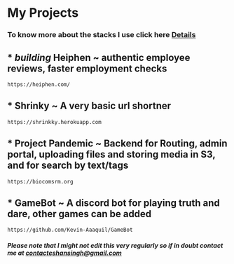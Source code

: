 # My Projects

### To know more about the stacks I use click here [Details](https://github.com/Kevin-Aaaquil/Kevin-Aaaquil/blob/main/Details.MD)

## * ***building*** Heiphen ~ authentic employee reviews, faster employment checks
```
https://heiphen.com/
```
## * Shrinky ~ A very basic url shortner 
```
https://shrinkky.herokuapp.com
```
## * Project Pandemic ~ Backend for Routing, admin portal, uploading files and storing media in S3, and for search by text/tags
```
https://biocomsrm.org
```
## * GameBot ~ A discord bot for playing truth and dare, other games can be added
```
https://github.com/Kevin-Aaaquil/GameBot
```
##### Please note that I might not edit this very regularly so if in doubt contact me at contacteshansingh@gmail.com

